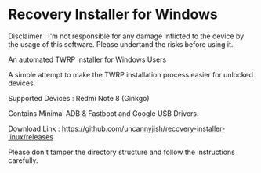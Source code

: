 # Recovery Installer for Windows

Disclaimer : I'm not responsible for any damage inflicted to the device by the usage of this software. Please undertand the risks before using it.

An automated TWRP installer for Windows Users

A simple attempt to make the TWRP installation process easier for unlocked devices. 

Supported Devices : Redmi Note 8 (Ginkgo)

Contains Minimal ADB & Fastboot and Google USB Drivers.

Download Link : https://github.com/uncannyjish/recovery-installer-linux/releases

Please don't tamper the directory structure and follow the instructions carefully.
